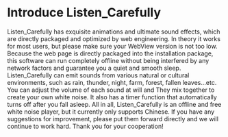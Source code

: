 # Introduce Listen_Carefully
Listen_Carefully has exquisite animations and ultimate sound effects, which are directly packaged and optimized by web engineering. In theory it works for most users, but please make sure your WebView version is not too low. Because the web page is directly packaged into the installation package, this software can run completely offline without being interfered by any network factors and guarantee you a quiet and smooth sleep.
Listen_Carefully can emit sounds from various natural or cultural environments, such as rain, thunder, night, farm, forest, fallen leaves...etc. You can adjust the volume of each sound at will and They mix together to create your own white noise. It also has a timer function that automatically turns off after you fall asleep.
All in all, Listen_Carefully is an offline and free white noise player, but it currently only supports Chinese. If you have any suggestions for improvement, please put them forward directly and we will continue to work hard. Thank you for your cooperation!